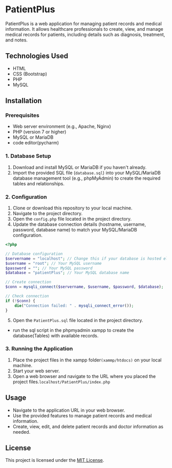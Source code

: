 # PatientPlus

PatientPlus is a web application for managing patient records and medical information. It allows healthcare professionals to create, view, and manage medical records for patients, including details such as diagnosis, treatment, and notes.

## Technologies Used

- HTML
- CSS (Bootstrap)
- PHP
- MySQL

## Installation

### Prerequisites

- Web server environment (e.g., Apache, Nginx)
- PHP (version 7 or higher)
- MySQL or MariaDB
- code editor(pycharm)

### 1. Database Setup

1. Download and install MySQL or MariaDB if you haven't already.
2. Import the provided SQL file (`database.sql`) into your MySQL/MariaDB database management tool (e.g., phpMyAdmin) to create the required tables and relationships.

### 2. Configuration

1. Clone or download this repository to your local machine.
2. Navigate to the project directory.
3. Open the `config.php` file located in the project directory.
4. Update the database connection details (hostname, username, password, database name) to match your MySQL/MariaDB configuration.
```php
<?php

// Database configuration
$servername = "localhost"; // Change this if your database is hosted elsewhere
$username = "root"; // Your MySQL username
$password = ""; // Your MySQL password
$database = "patientPlus"; // Your MySQL database name

// Create connection
$conn = mysqli_connect($servername, $username, $password, $database);

// Check connection
if (!$conn) {
    die("Connection failed: " . mysqli_connect_error());
}
```   


5. Open the `PatientPlus.sql` file located in the project directory.
- run the sql script in the phpmyadmin xampp to create the database(Tables) with available records.

### 3. Running the Application

1. Place the project files in the xampp folder`(xammp/htdocs)` on your local machine.
2. Start your web server.
3. Open a web browser and navigate to the URL where you placed the project files.`localhost/PatientPlus/index.php`

## Usage

- Navigate to the application URL in your web browser.
- Use the provided features to manage patient records and medical information.
- Create, view, edit, and delete patient records and doctor information as needed.


## License

This project is licensed under the [MIT License](LICENSE).
